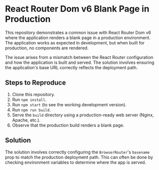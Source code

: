 # React Router Dom v6 Blank Page in Production

This repository demonstrates a common issue with React Router Dom v6 where the application renders a blank page in a production environment.  The application works as expected in development, but when built for production, no components are rendered.

The issue arises from a mismatch between the React Router configuration and how the application is built and served.  The solution involves ensuring the application's base URL correctly reflects the deployment path.

## Steps to Reproduce

1. Clone this repository.
2. Run `npm install`.
3. Run `npm start` (to see the working development version).
4. Run `npm run build`.
5. Serve the `build` directory using a production-ready web server (Nginx, Apache, etc.).
6. Observe that the production build renders a blank page.  

## Solution

The solution involves correctly configuring the `BrowserRouter`'s `basename` prop to match the production deployment path.   This can often be done by checking environment variables to determine where the app is served.